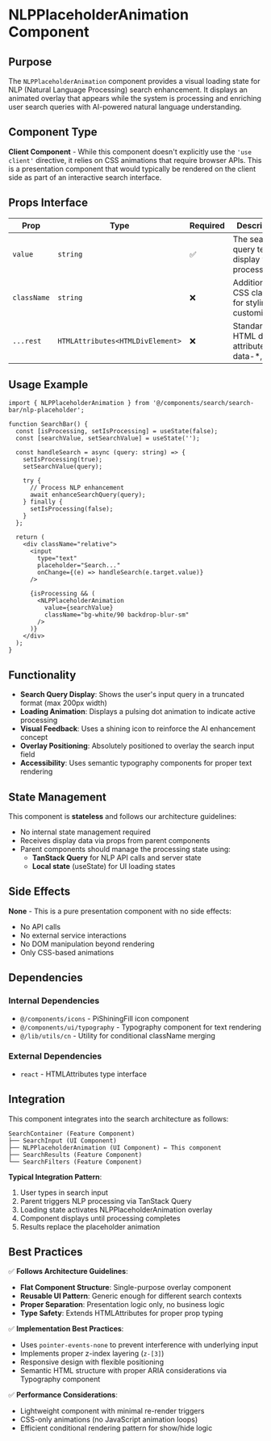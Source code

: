 # NLPPlaceholderAnimation Component

## Purpose

The `NLPPlaceholderAnimation` component provides a visual loading state for NLP (Natural Language Processing) search enhancement. It displays an animated overlay that appears while the system is processing and enriching user search queries with AI-powered natural language understanding.

## Component Type

**Client Component** - While this component doesn't explicitly use the `'use client'` directive, it relies on CSS animations that require browser APIs. This is a presentation component that would typically be rendered on the client side as part of an interactive search interface.

## Props Interface

| Prop | Type | Required | Description |
|------|------|----------|-------------|
| `value` | `string` | ✅ | The search query text to display while processing |
| `className` | `string` | ❌ | Additional CSS classes for styling customization |
| `...rest` | `HTMLAttributes<HTMLDivElement>` | ❌ | Standard HTML div attributes (id, data-*, etc.) |

## Usage Example

```tsx
import { NLPPlaceholderAnimation } from '@/components/search/search-bar/nlp-placeholder';

function SearchBar() {
  const [isProcessing, setIsProcessing] = useState(false);
  const [searchValue, setSearchValue] = useState('');

  const handleSearch = async (query: string) => {
    setIsProcessing(true);
    setSearchValue(query);
    
    try {
      // Process NLP enhancement
      await enhanceSearchQuery(query);
    } finally {
      setIsProcessing(false);
    }
  };

  return (
    <div className="relative">
      <input 
        type="text" 
        placeholder="Search..."
        onChange={(e) => handleSearch(e.target.value)}
      />
      
      {isProcessing && (
        <NLPPlaceholderAnimation 
          value={searchValue}
          className="bg-white/90 backdrop-blur-sm"
        />
      )}
    </div>
  );
}
```

## Functionality

- **Search Query Display**: Shows the user's input query in a truncated format (max 200px width)
- **Loading Animation**: Displays a pulsing dot animation to indicate active processing
- **Visual Feedback**: Uses a shining icon to reinforce the AI enhancement concept
- **Overlay Positioning**: Absolutely positioned to overlay the search input field
- **Accessibility**: Uses semantic typography components for proper text rendering

## State Management

This component is **stateless** and follows our architecture guidelines:
- No internal state management required
- Receives display data via props from parent components
- Parent components should manage the processing state using:
  - **TanStack Query** for NLP API calls and server state
  - **Local state** (useState) for UI loading states

## Side Effects

**None** - This is a pure presentation component with no side effects:
- No API calls
- No external service interactions  
- No DOM manipulation beyond rendering
- Only CSS-based animations

## Dependencies

### Internal Dependencies
- `@/components/icons` - PiShiningFill icon component
- `@/components/ui/typography` - Typography component for text rendering
- `@/lib/utils/cn` - Utility for conditional className merging

### External Dependencies
- `react` - HTMLAttributes type interface

## Integration

This component integrates into the search architecture as follows:

```
SearchContainer (Feature Component)
├── SearchInput (UI Component)
├── NLPPlaceholderAnimation (UI Component) ← This component
├── SearchResults (Feature Component)
└── SearchFilters (Feature Component)
```

**Typical Integration Pattern**:
1. User types in search input
2. Parent triggers NLP processing via TanStack Query
3. Loading state activates NLPPlaceholderAnimation overlay
4. Component displays until processing completes
5. Results replace the placeholder animation

## Best Practices

✅ **Follows Architecture Guidelines**:
- **Flat Component Structure**: Single-purpose overlay component
- **Reusable UI Pattern**: Generic enough for different search contexts
- **Proper Separation**: Presentation logic only, no business logic
- **Type Safety**: Extends HTMLAttributes for proper prop typing

✅ **Implementation Best Practices**:
- Uses `pointer-events-none` to prevent interference with underlying input
- Implements proper z-index layering (`z-[3]`)
- Responsive design with flexible positioning
- Semantic HTML structure with proper ARIA considerations via Typography component

✅ **Performance Considerations**:
- Lightweight component with minimal re-render triggers
- CSS-only animations (no JavaScript animation loops)
- Efficient conditional rendering pattern for show/hide logic